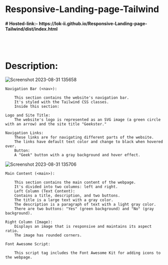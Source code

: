 # Responsive-Landing-page-Tailwind

<h4># Hosted-link:- https://lok-ii.github.io/Responsive-Landing-page-Tailwind/dist/index.html</h4>
<br>
<br>

# Description:


![Screenshot 2023-08-31 135658](https://github.com/Lok-ii/Responsive-Landing-page-Tailwind/assets/129180844/0a2a0efc-3dd2-43be-b864-bb4e8df24cb0)
    
    Navigation Bar (<nav>):

        This section contains the website's navigation bar.
        It's styled with the Tailwind CSS classes.
        Inside this section:
        
    Logo and Site Title:
        The website's logo is represented as an SVG image (a green circle with an arrow) and the site title "Geekster."
    
    Navigation Links:
        These links are for navigating different parts of the website.
        The links have default text color and change to black when hovered over.
        Button:
        A "Geek" button with a gray background and hover effect.

![Screenshot 2023-08-31 135706](https://github.com/Lok-ii/Responsive-Landing-page-Tailwind/assets/129180844/f298b763-c11e-4337-afcf-d8c536649c8e)
        
    Main Content (<main>):
        
        This section contains the main content of the webpage.
        It's divided into two columns: left and right.
        Left Column (Text Content):
        Contains a title, description, and two buttons.
        The title is a large text with a gray color.
        The description is a paragraph of text with a light gray color.
        There are two buttons: "Yes" (green background) and "No" (gray background).
        
    Right Column (Image):
        Displays an image that is responsive and maintains its aspect ratio.
        The image has rounded corners.
        
    Font Awesome Script:
        
        This script tag includes the Font Awesome Kit for adding icons to the webpage.
